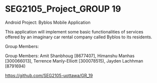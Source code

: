 # SEG2105_Project_GROUP 19

Android Project: Byblos Mobile Application

This application will implement some basic functionalities of services offered by an imaginary car rental company called Byblos to its residents.

Group Members:

Group Members: Amit Shanbhoug [8677407], Himanshu Manhas [300066013], Terrence Manly-Elliott [300078515), Jayden Lachhman [8791694)

https://github.com/SEG2105-uottawa/GR_19
